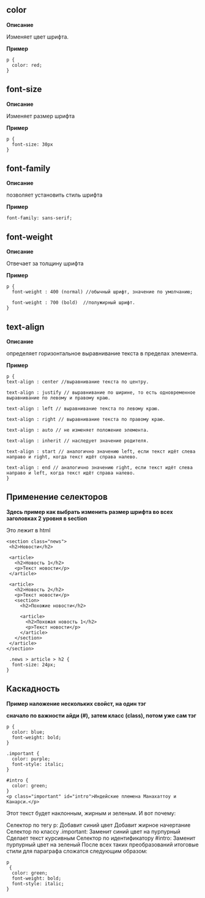 ## color
**Описание**

Изменяет цвет шрифта.

**Пример**
```
p {
  color: red;
}
```
## font-size 
**Описание**

Изменяет размер шрифта

**Пример**

```
p {
  font-size: 30px
}
```

## font-family
**Описание**

позволяет установить стиль шрифта 

**Пример**

```font-family: sans-serif;```

## font-weight
**Описание**

Отвечает за толщину шрифта

**Пример**
```
p {
  font-weight : 400 (normal) //обычный шрифт, значение по умолчанию;

  font-weight : 700 (bold)  //полужирный шрифт.
}
```
## text-align 
**Описание**

определяет горизонтальное выравнивание текста в пределах элемента.

**Пример**
```
p {
text-align : center //выравнивание текста по центру.

text-align : justify // выравнивание по ширине, то есть одновременное выравнивание по левому и правому краю.

text-align : left // выравнивание текста по левому краю.

text-align : right // выравнивание текста по правому краю.

text-align : auto // не изменяет положение элемента.

text-align : inherit // наследует значение родителя.

text-align : start // аналогично значению left, если текст идёт слева направо и right, когда текст идёт справа налево.

text-align : end // аналогично значению right, если текст идёт слева направо и left, когда текст идёт справа налево.
}
```

## Применение селекторов
 **Здесь пример как выбрать изменить размер шрифта во всех заголовках 2 уровня в section**

 Это лежит в html

 ```
 <section class="news">
  <h2>Новости</h2>

  <article>
    <h2>Новость 1</h2>
    <p>Текст новости</p>
  </article>

  <article>
    <h2>Новость 2</h2>
    <p>Текст новости</p>
    <section>
      <h2>Похожие новости</h2>

      <article>
        <h2>Похожая новость 1</h2>
        <p>Текст новости</p>
      </article>
    </section>
  </article>
</section>
```

```
 .news > article > h2 {
  font-size: 24px;
}

 ```

 ## Каскадность
 **Пример наложение нескольких свойст, на один тэг**

 **сначало по важности айди (#), затем класс (class), потом уже сам тэг**

```
p {
  color: blue;
  font-weight: bold;
}

.important {
  color: purple;
  font-style: italic;
}

#intro {
  color: green;
}
<p class="important" id="intro">Индейские племена Манахаттоу и Канарси.</p>

```
Этот текст будет наклонным, жирным и зеленым. И вот почему:

Селектор по тегу p:
Добавит синий цвет
Добавит жирное начертание
Селектор по классу .important:
Заменит синий цвет на пурпурный
Сделает текст курсивным
Селектор по идентификатору #intro:
Заменит пурпурный цвет на зеленый
После всех таких преобразований итоговые стили для параграфа сложатся следующим образом:

```
p
 {
  color: green;
  font-weight: bold;
  font-style: italic;
}
```